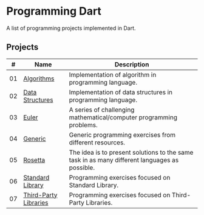 # Programming Dart

A list of programming projects implemented in Dart.


## Projects

|  #  | Name                                  | Description                                                                                   |
| ----| --------------------------------------| ----------------------------------------------------------------------------------------------|
|  01 | [Algorithms](./README.md)             | Implementation of algorithm in programming language.                                          |
|  02 | [Data Structures](./README.md)        | Implementation of data structures in programming language.                                    |
|  03 | [Euler](https://projecteuler.net)     | A series of challenging mathematical/computer programming problems.                           |
|  04 | [Generic](./README.md)                | Generic programming exercises from different resources.                                       |
|  05 | [Rosetta](http://www.rosettacode.org) | The idea is to present solutions to the same task in as many different languages as possible. |
|  06 | [Standard Library](./README.md)       | Programming exercises focused on Standard Library.                                            |
|  07 | [Third-Party Libraries](./README.md)  | Programming exercises focused on Third-Party Libraries.                                       |
